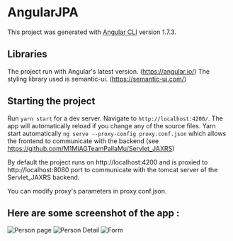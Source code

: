 # AngularJPA

This project was generated with [Angular CLI](https://github.com/angular/angular-cli) version 1.7.3.

## Libraries

The project run with Angular's latest version. (https://angular.io/)
The styling library used is semantic-ui. (https://semantic-ui.com/)

## Starting the project

Run `yarn start` for a dev server. Navigate to `http://localhost:4200/`. The app will automatically reload if you change any of the source files.
Yarn start automatically `ng serve --proxy-config proxy.conf.json` which allows the frontend to communicate with the backend (see https://github.com/M1MIAGTeamPallaMu/Servlet_JAXRS)

By default the project runs on http://localhost:4200 and is proxied to http://localhost:8080 port to communicate with the tomcat server of the Servlet_JAXRS backend.

You can modify proxy's parameters in proxy.conf.json.


## Here are some screenshot of the app : 

![Person page](https://image.ibb.co/fMN8nH/Capture.png)
![Person Detail](https://image.ibb.co/g7ucgc/Capture2.png)
![Form](https://image.ibb.co/n3S8nH/Capturea.png)

